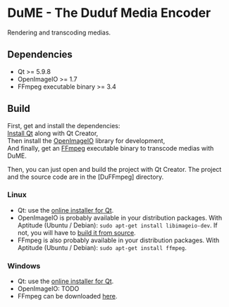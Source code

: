 # DuME - The Duduf Media Encoder
Rendering and transcoding medias.

## Dependencies

- Qt >= 5.9.8
- OpenImageIO >= 1.7
- FFmpeg executable binary >= 3.4

## Build

First, get and install the dependencies:  
[Install Qt](https://www.qt.io/download-open-source) along with Qt Creator,  
Then install the [OpenImageIO](https://github.com/OpenImageIO/oiio) library for development,  
And finally, get an [FFmpeg](http://ffmpeg.org) executable binary to transcode medias with DuME.

Then, you can just open and build the project with Qt Creator. The project and the source code are in the [DuFFmpeg] directory.

### Linux

- Qt: use the [online installer for Qt](https://www.qt.io/download-open-source).
- OpenImageIO is probably available in your distribution packages. With Aptitude (Ubuntu / Debian): `sudo apt-get install libimageio-dev`. If not, you will have to [build it from source](https://github.com/OpenImageIO/oiio/blob/master/INSTALL.md).
- FFmpeg is also probably available in your distribution packages. With Aptitude (Ubuntu / Debian): `sudo apt-get install ffmpeg`.

### Windows

- Qt: use the [online installer for Qt](https://www.qt.io/download-open-source).
- OpenImageIO: TODO
- FFmpeg can be downloaded [here](https://ffmpeg.zeranoe.com/builds/).